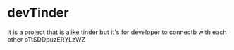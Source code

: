 # devTinder
It is a project that is alike tinder but it's for developer to connectb with each other 
pTtSDDpuzERYLzWZ
